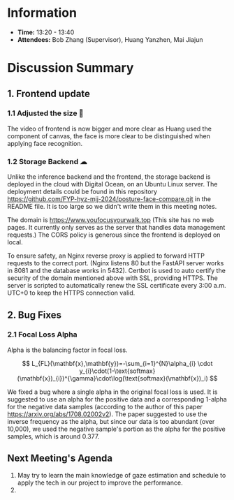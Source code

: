 # Information
- **Time:** 13:20 - 13:40
- **Attendees:** Bob Zhang (Supervisor), Huang Yanzhen, Mai Jiajun
# Discussion Summary

## 1. Frontend update
### 1.1 Adjusted the size 🎨
The video of frontend is now bigger and more clear as Huang used the component of canvas, the face is more clear to be distinguished when applying face recognition.

### 1.2 Storage Backend ☁
Unlike the inference backend and the frontend, the storage backend is deployed in the cloud with Digital Ocean, on an Ubuntu Linux server. The deployment details could be found in this repository https://github.com/FYP-hyz-mjj-2024/posture-face-compare.git in the README file. It is too large so we didn't write them in this meeting notes.

The domain is https://www.youfocusyourwalk.top (This site has no web pages. It currently only serves as the server that handles data management requests.) The CORS policy is generous since the frontend is deployed on local.

To ensure safety, an Nginx reverse proxy is applied to forward HTTP requests to the correct port. (Nginx listens 80 but the FastAPI server works in 8081 and the database works in 5432). Certbot is used to auto certify the security of the domain mentioned above with SSL, providing HTTPS. The server is scripted to automatically renew the SSL certificate every 3:00 a.m. UTC+0 to keep the HTTPS connection valid.

## 2. Bug Fixes
### 2.1 Focal Loss Alpha
Alpha is the balancing factor in focal loss. 

$$
    L_{FL}(\mathbf{x},\mathbf{y})=-\sum_{i=1}^{N}\alpha_{i} \cdot y_{i}\cdot(1-\text{softmax}(\mathbf{x})_{i})^{\gamma}\cdot\log(\text{softmax}(\mathbf{x})_i)
$$

We fixed a bug where a single alpha in the original focal loss is used. It is suggested to use an alpha for the positive data and a corresponding 1-alpha for the negative data samples (according to the author of this paper https://arxiv.org/abs/1708.02002v2). The paper suggested to use the inverse frequency as the alpha, but since our data is too abundant (over 10,000), we used the negative sample's portion as the alpha for the positive samples, which is around 0.377.

## Next Meeting's Agenda
1. May try to learn the main knowledge of gaze estimation and schedule to apply the tech in our project to improve the performance.
2. 